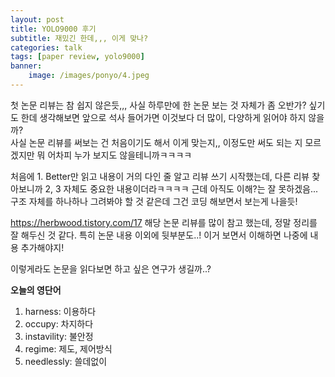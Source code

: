 ```yaml
---
layout: post
title: YOLO9000 후기
subtitle: 재밌긴 한데,,, 이게 맞나?
categories: talk
tags: [paper review, yolo9000]
banner:
    image: /images/ponyo/4.jpeg
---
```


첫 논문 리뷰는 참 쉽지 않은듯,,, 사실 하루만에 한 논문 보는 것 자체가 좀 오반가? 싶기도 한데 생각해보면 앞으로 석사 들어가면
이것보다 더 많이, 다양하게 읽어야 하지 않을까? <br>
사실 논문 리뷰를 써보는 건 처음이기도 해서 이게 맞는지,, 이정도만 써도 되는 지 모르겠지만 뭐 어차피 누가 보지도 않을테니까ㅋㅋㅋㅋ <br>

처음에 1. Better만 읽고 내용이 거의 다인 줄 알고 리뷰 쓰기 시작했는데, 다른 리뷰 찾아보니까 2, 3 자체도 중요한 내용이더라ㅋㅋㅋㅋ 근데 아직도 이해?는 잘 못하겠음... 구조 자체를 하나하나 그려봐야 할 것 같은데 그건 코딩 해보면서 보는게 나을듯! <br>

<https://herbwood.tistory.com/17> 해당 논문 리뷰를 많이 참고 했는데, 정말 정리를 잘 해두신 것 같다. 특히 논문 내용 이외에 뒷부분도..! 이거 보면서 이해하면 나중에 내용 추가해야지! <br>

이렇게라도 논문을 읽다보면 하고 싶은 연구가 생길까..?

**오늘의 영단어**
1. harness: 이용하다
2. occupy: 차지하다
3. instavility: 불안정
4. regime: 제도, 제어방식
5. needlessly: 쓸데없이
